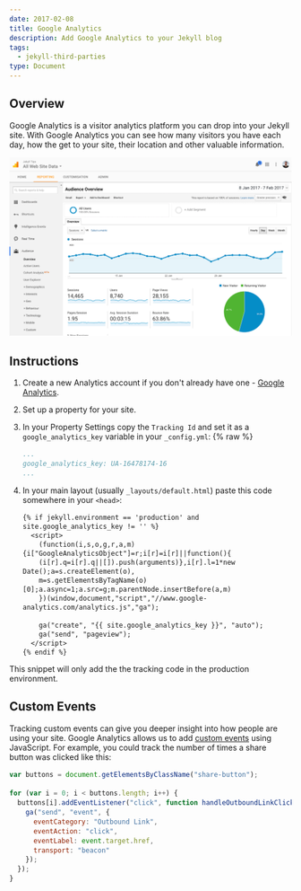 ```yaml
---
date: 2017-02-08
title: Google Analytics
description: Add Google Analytics to your Jekyll blog
tags:
  - jekyll-third-parties
type: Document
---
```


## Overview

Google Analytics is a visitor analytics platform you can drop into your Jekyll site. With Google Analytics you can see how many visitors you have each day, how the get to your site, their location and other valuable information.

![Google Analytics](/images/tutorials/google-analytics/example.png)


## Instructions

1.  Create a new Analytics account if you don't already have one - [Google Analytics](https://analytics.google.com).
2.  Set up a property for your site.
3.  In your Property Settings copy the `Tracking Id` and set it as a `google_analytics_key` variable in your `_config.yml`:
    {% raw %}
    ~~~yaml
    ...
    google_analytics_key: UA-16478174-16
    ...
    ~~~
4.  In your main layout (usually `_layouts/default.html`) paste this code somewhere in your `<head>`:

    ~~~liquid
    {% if jekyll.environment == 'production' and site.google_analytics_key != '' %}
      <script>
        (function(i,s,o,g,r,a,m){i["GoogleAnalyticsObject"]=r;i[r]=i[r]||function(){
        (i[r].q=i[r].q||[]).push(arguments)},i[r].l=1*new Date();a=s.createElement(o),
        m=s.getElementsByTagName(o)[0];a.async=1;a.src=g;m.parentNode.insertBefore(a,m)
        })(window,document,"script","//www.google-analytics.com/analytics.js","ga");

        ga("create", "{{ site.google_analytics_key }}", "auto");
        ga("send", "pageview");
      </script>
    {% endif %}
    ~~~

This snippet will only add the the tracking code in the production environment.

## Custom Events

Tracking custom events can give you deeper insight into how people are using your site. Google Analytics allows us to add [custom events](https://developers.google.com/analytics/devguides/collection/analyticsjs/events) using JavaScript. For example, you could track the number of times a share button was clicked like this:

~~~javascript
var buttons = document.getElementsByClassName("share-button");

for (var i = 0; i < buttons.length; i++) {
  buttons[i].addEventListener("click", function handleOutboundLinkClicks(event) {
    ga("send", "event", {
      eventCategory: "Outbound Link",
      eventAction: "click",
      eventLabel: event.target.href,
      transport: "beacon"
    });
  });
}
~~~